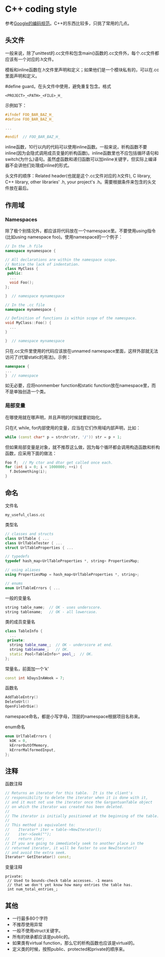 # C++ coding style
参考[Google的编码规范](https://google.github.io/styleguide/cppguide.html)。C++的东西比较多，只挑了常用的几点。

## 头文件
一般来说，除了unittest的.cc文件和包含main()函数的.cc文件外，每个.cc文件都应该有一个对应的.h文件。

模板和inline函数在.h文件里声明和定义；如果他们是一个模块私有的，可以在.cc里面声明和定义。

\#define guard。在头文件中使用，避免重复包含。格式
```
<PROJECT>_<PATH>_<FILE>_H_
```
示例如下：
```cpp
#ifndef FOO_BAR_BAZ_H_
#define FOO_BAR_BAZ_H_

...

#endif  // FOO_BAR_BAZ_H_
```

inline函数，10行以内的代码可以使用inline函数。一般来说，析构函数不要inline(因为会隐式调用成员变量的析构函数)。inline函数里也不应包括循环语句和switch(为什么)语句。虽然虚函数和递归函数可以加inline关键字，但实际上编译器不会讲他们处理成inline的形式。

头文件的顺序：Related header(也就是这个.cc文件对应的.h文件), C library, C++ library, other libraries' .h, your project's .h。需要根据条件来包含的头文件放在最后。

## 作用域
### Namespaces
除了极个别情况外，都应该将代码放在一个namespace里。不要使用*using*指令(比如using namespace foo)。使用namespace的一个例子：
```cpp
// In the .h file
namespace mynamespace {

// All declarations are within the namespace scope.
// Notice the lack of indentation.
class MyClass {
 public:
  ...
  void Foo();
};

}  // namespace mynamespace

// In the .cc file
namespace mynamespace {

// Definition of functions is within scope of the namespace.
void MyClass::Foo() {
  ...
}

}  // namespace mynamespace
```

只在.cc文件里使用的代码应该放在unnamed namespace里面，这样外部就无法访问了(代替static的用法)。示例：
```cpp
namespace {
...
}  // namespace
```

如无必要，应将nonmember function和static function放在namespace里，而不是单独创造一个类。

### 局部变量
在哪使用就在哪声明，并且声明的时候就要初始化。

只在if, while, for内部使用的变量，应当在它们作用域内部声明，比如：
```cpp
while (const char* p = strchr(str, '/')) str = p + 1;
```
但如果局部变量是对象，就不推荐这么做，因为每个循环都会调用构造函数和析构函数，应采用下面的做法：
```cpp
Foo f;  // My ctor and dtor get called once each.
for (int i = 0; i < 1000000; ++i) {
  f.DoSomething(i);
}
```

## 命名
文件名
```
my_useful_class.cc
```

类型名
```cpp
// classes and structs
class UrlTable { ...
class UrlTableTester { ...
struct UrlTableProperties { ...

// typedefs
typedef hash_map<UrlTableProperties *, string> PropertiesMap;

// using aliases
using PropertiesMap = hash_map<UrlTableProperties *, string>;

// enums
enum UrlTableErrors { ...
```

一般的变量名
```cpp
string table_name;  // OK - uses underscore.
string tablename;   // OK - all lowercase.
```

类的成员变量名
```cpp
class TableInfo {
  ...
 private:
  string table_name_;  // OK - underscore at end.
  string tablename_;   // OK.
  static Pool<TableInfo>* pool_;  // OK.
};
```

常量名，前面加一个'k'
```cpp
const int kDaysInAWeek = 7;
```

函数名
```cpp
AddTableEntry()
DeleteUrl()
OpenFileOrDie()
```

namespace命名，都是小写字母，顶层的namespace根据项目名称来。

enum命名
```cpp
enum UrlTableErrors {
  kOK = 0,
  kErrorOutOfMemory,
  kErrorMalformedInput,
};
```

## 注释
函数注释
```cpp
// Returns an iterator for this table.  It is the client's
// responsibility to delete the iterator when it is done with it,
// and it must not use the iterator once the GargantuanTable object
// on which the iterator was created has been deleted.
//
// The iterator is initially positioned at the beginning of the table.
//
// This method is equivalent to:
//    Iterator* iter = table->NewIterator();
//    iter->Seek("");
//    return iter;
// If you are going to immediately seek to another place in the
// returned iterator, it will be faster to use NewIterator()
// and avoid the extra seek.
Iterator* GetIterator() const;
```

变量注释
```
private:
 // Used to bounds-check table accesses. -1 means
 // that we don't yet know how many entries the table has.
 int num_total_entries_;
```

## 其他
- 一行最多80个字符
- 不推荐使用异常
- 一般不使用struct关键字。
- 所有的继承都应该是public的。
- 如果类有virtual function，那么它的析构函数也应该是virtual的。
- 定义类的时候，按照public、protected和private的顺序来。
